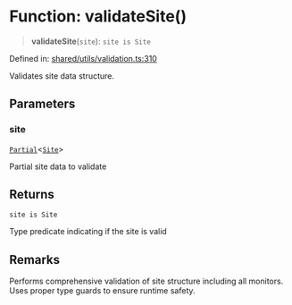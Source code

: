 # Function: validateSite()

> **validateSite**(`site`): `site is Site`

Defined in: [shared/utils/validation.ts:310](https://github.com/Nick2bad4u/Uptime-Watcher/blob/main/shared/utils/validation.ts#L310)

Validates site data structure.

## Parameters

### site

[`Partial`](https://www.typescriptlang.org/docs/handbook/utility-types.html#partialtype)\<[`Site`](../../../types/interfaces/Site.md)\>

Partial site data to validate

## Returns

`site is Site`

Type predicate indicating if the site is valid

## Remarks

Performs comprehensive validation of site structure including all monitors.
Uses proper type guards to ensure runtime safety.
